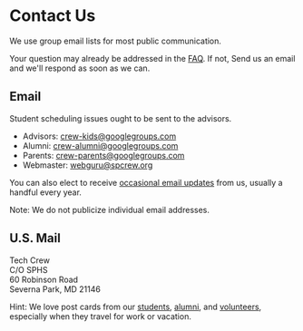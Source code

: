 <!-- title: Contact Us -->
<!-- categories: pages -->
<!-- tags: contact -->
<!-- published: 2017-06-06T22:30:00-05:00 -->
<!-- updated: 2021-10-08T07:30:00-05:00 -->
<!-- summary: We use group email lists for most public communication. Send us an email and respond as soon as we can. -->

# Contact Us

We use group email lists for most public communication.

Your question may already be addressed in the [FAQ](faq.html). If not, Send us an email and we'll respond as soon as we can.

## Email

Student scheduling issues ought to be sent to the advisors.

* Advisors: [crew-kids@googlegroups.com](mailto:crew-kids@googlegroups.com)
* Alumni: [crew-alumni@googlegroups.com](mailto:crew-alumni@googlegroups.com)
* Parents: [crew-parents@googlegroups.com](mailto:crew-parents@googlegroups.com)
* Webmaster: [webguru@spcrew.org](mailto:webguru@spcrew.org)

You can also elect to receive [occasional email updates](https://groups.google.com/forum/#!forum/crew-announce/join) from us, usually a handful every year.

Note: We do not publicize individual email addresses.

## U.S. Mail

Tech Crew  
C/O SPHS  
60 Robinson Road  
Severna Park, MD 21146

Hint: We love post cards from our [students](students.html), [alumni](alumni.html), and [volunteers](volunteers.html), especially when they travel for work or vacation.

<!-- EOF -->
